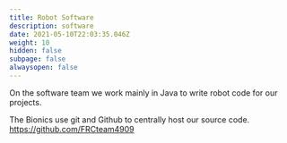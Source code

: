 ```yaml
---
title: Robot Software
description: software
date: 2021-05-10T22:03:35.046Z
weight: 10
hidden: false
subpage: false
alwaysopen: false
---
```

On the software team we work mainly in Java to write robot code for our projects.

The Bionics use git and Github to centrally host our source code. https://github.com/FRCteam4909